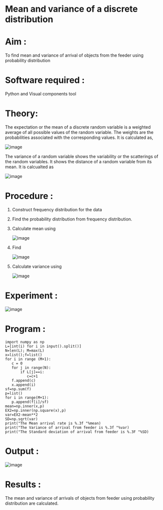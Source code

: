 #  Mean and variance of a discrete  distribution


# Aim : 

To find mean and variance of arrival of objects from the feeder using probability distribution


# Software required :  

Python and Visual components tool

# Theory:

The expectation or the mean of a discrete random variable is a weighted average of all possible
values of the random variable. The weights are the probabilities associated with the corresponding values. 
It is calculated as,

![image](https://user-images.githubusercontent.com/103921593/192938463-e34177f4-f188-48a0-bda2-8f6d1d660ed2.png)

The variance of a random variable shows the variability or the scatterings of the random variables.
It shows the distance of a random variable from its mean. It is calcualted as

![image](https://user-images.githubusercontent.com/103921593/192938695-99fedc01-34d5-4d36-84df-5880e766ed0c.png)


# Procedure :

1. Construct frequency distribution for the data

2. Find the  probability distribution from frequency distribution.

3. Calculate mean using 
   
   ![image](https://user-images.githubusercontent.com/103921593/192940431-03b81777-c54d-4286-b4f4-82dfe7666b4c.png)

4. Find  
   
      ![image](https://user-images.githubusercontent.com/103921593/192940255-2d9dd746-6875-4a6d-877b-6da6cdb96ab1.png)

5.  Calculate variance using 
  
      ![image](https://user-images.githubusercontent.com/103921593/192942852-913550a9-fabe-4a55-b956-0487b18bbd97.png)


# Experiment :

![image](https://user-images.githubusercontent.com/103921593/229993174-5b67e57e-3e01-4ac4-9f83-410a932b22bf.png)

# Program :
    import numpy as np
    L=[int(i) for i in input().split()]
    N=len(L); M=max(L) 
    x=list();f=list()
    for i in range (M+1):
       c = 0
       for j in range(N):
           if L[j]==i:
              c=c+1
       f.append(c)
       x.append(i)
    sf=np.sum(f)
    p=list()
    for i in range(M+1):
       p.append(f[i]/sf) 
    mean=np.inner(x,p)
    EX2=np.inner(np.square(x),p)
    var=EX2-mean**2 
    SD=np.sqrt(var)
    print("The Mean arrival rate is %.3f "%mean)
    print("The Variance of arrival from feeder is %.3f "%var) 
    print("The Standard deviation of arrival from feeder is %.3F "%SD)


# Output : 
![image](https://github.com/user-attachments/assets/2ba91536-9a9d-4473-9ec2-9a9ebdac8750)

# Results :
The mean and variance of arrivals of objects from feeder using probability distribution are calculated.

